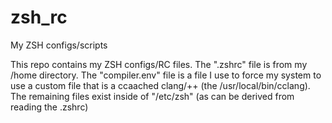 # zsh_rc
My ZSH configs/scripts

This repo contains my ZSH configs/RC files.
The ".zshrc" file is from my /home directory.
The "compiler.env" file is a file I use to force my system to use a custom file that is a ccaached clang/++ (the /usr/local/bin/cclang).
The remaining files exist inside of "/etc/zsh" (as can be derived from reading the .zshrc)
